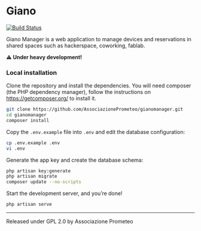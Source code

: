 # Giano

[![Build Status](https://travis-ci.org/AssociazionePrometeo/gianomanager.svg?branch=master)](https://travis-ci.org/AssociazionePrometeo/gianomanager)

Giano Manager is a web application to manage devices and reservations in shared spaces such as hackerspace, coworking, fablab.

**⚠️️ Under heavy development!**

### Local installation

Clone the repository and install the dependencies.
You will need composer (the PHP dependency manager), follow the instructions on https://getcomposer.org/ to install it.

```sh
git clone https://github.com/AssociazionePrometeo/gianomanager.git
cd gianomanager
composer install
```

Copy the `.env.example` file into `.env` and edit the database configuration:

```sh
cp .env.example .env
vi .env
```

Generate the app key and create the database schema:

```sh
php artisan key:generate
php artisan migrate
composer update --no-scripts
```

Start the development server, and you’re done!

```sh
php artisan serve
```

***
Released under GPL 2.0 by Associazione Prometeo

